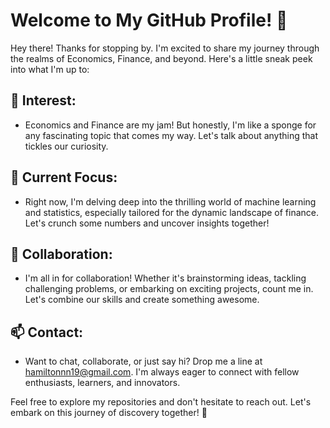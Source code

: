 # Welcome to My GitHub Profile! 🚀

Hey there! Thanks for stopping by. I'm excited to share my journey through the realms of Economics, Finance, and beyond. Here's a little sneak peek into what I'm up to:

## 👀 Interest:
- Economics and Finance are my jam! But honestly, I'm like a sponge for any fascinating topic that comes my way. Let's talk about anything that tickles our curiosity.

## 🌱 Current Focus:
- Right now, I'm delving deep into the thrilling world of machine learning and statistics, especially tailored for the dynamic landscape of finance. Let's crunch some numbers and uncover insights together!

## 💞️ Collaboration:
- I'm all in for collaboration! Whether it's brainstorming ideas, tackling challenging problems, or embarking on exciting projects, count me in. Let's combine our skills and create something awesome.

## 📫 Contact:
- Want to chat, collaborate, or just say hi? Drop me a line at [hamiltonnn19@gmail.com](mailto:hamiltonnn19@gmail.com). I'm always eager to connect with fellow enthusiasts, learners, and innovators.

Feel free to explore my repositories and don't hesitate to reach out. Let's embark on this journey of discovery together! 🌟
